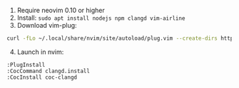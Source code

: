 1. Require neovim 0.10 or higher
2. Install:
`sudo apt install nodejs npm clangd vim-airline` 
3. Download vim-plug:
```bash
curl -fLo ~/.local/share/nvim/site/autoload/plug.vim --create-dirs https://raw.githubusercontent.com/junegunn/vim-plug/master/plug.vim
```
4. Launch in nvim:
```
:PlugInstall
:CocCommand clangd.install
:CocInstall coc-clangd
```


